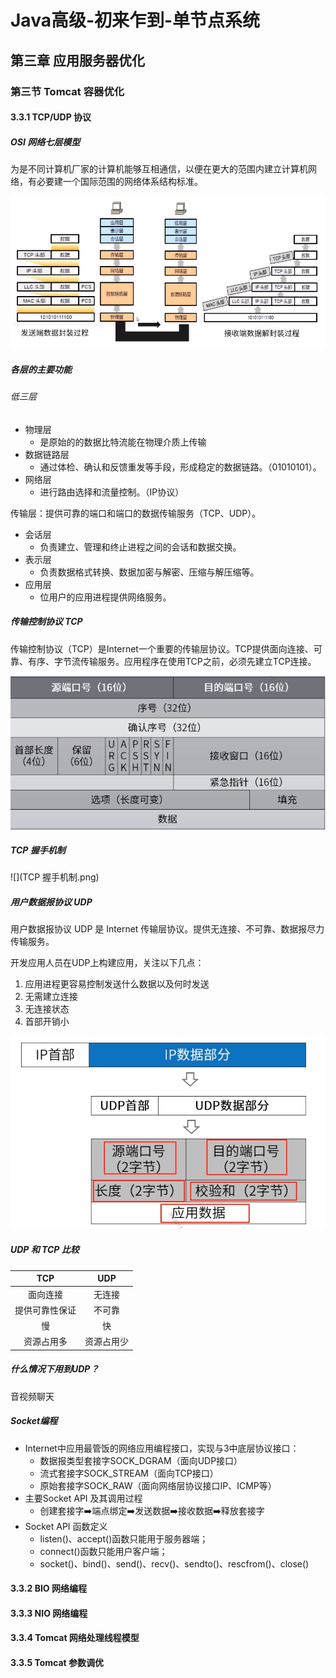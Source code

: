 # **Java高级-初来乍到-单节点系统**

## **第三章 应用服务器优化**

### **第三节 Tomcat 容器优化**

#### **3.3.1 TCP/UDP 协议**

##### **OSI 网络七层模型**

为是不同计算机厂家的计算机能够互相通信，以便在更大的范围内建立计算机网络，有必要建一个国际范围的网络体系结构标准。

<img src="OSI%20七层模型.png">

##### **各层的主要功能**

###### 低三层

* 物理层
    * 是原始的的数据比特流能在物理介质上传输
* 数据链路层
    * 通过体检、确认和反馈重发等手段，形成稳定的数据链路。（01010101）。
* 网络层
    * 进行路由选择和流量控制。（IP协议）

传输层：提供可靠的端口和端口的数据传输服务（TCP、UDP）。

* 会话层
    * 负责建立、管理和终止进程之间的会话和数据交换。
* 表示层
    * 负责数据格式转换、数据加密与解密、压缩与解压缩等。
* 应用层
    * 位用户的应用进程提供网络服务。

##### **传输控制协议 TCP**

传输控制协议（TCP）是Internet一个重要的传输层协议。TCP提供面向连接、可靠、有序、字节流传输服务。应用程序在使用TCP之前，必须先建立TCP连接。

<img src="TCP.png">

##### **TCP 握手机制**

![](TCP 握手机制.png)

##### 用户数据报协议 UDP

用户数据报协议 UDP 是 Internet 传输层协议。提供无连接、不可靠、数据报尽力传输服务。

开发应用人员在UDP上构建应用，关注以下几点：

1. 应用进程更容易控制发送什么数据以及何时发送
2. 无需建立连接
3. 无连接状态
4. 首部开销小

![](UDP.png)

##### UDP 和 TCP 比较

|      TCP       |    UDP     |
| :------------: | :--------: |
|    面向连接    |   无连接   |
| 提供可靠性保证 |   不可靠   |
|       慢       |     快     |
|   资源占用多   | 资源占用少 |

##### 什么情况下用到UDP？

音视频聊天

##### Socket编程

* Internet中应用最管饭的网络应用编程接口，实现与3中底层协议接口：
    * 数据报类型套接字SOCK_DGRAM（面向UDP接口）
    * 流式套接字SOCK_STREAM（面向TCP接口）
    * 原始套接字SOCK_RAW（面向网络层协议接口IP、ICMP等）
* 主要Socket API 及其调用过程
    * 创建套接字:arrow_right:端点绑定:arrow_right:发送数据:arrow_right:接收数据:arrow_right:释放套接字
* Socket API 函数定义
    * listen()、accept()函数只能用于服务器端；
    * connect()函数只能用户客户端；
    * socket()、bind()、send()、recv()、sendto()、rescfrom()、close()

#### 3.3.2 BIO 网络编程

#### 3.3.3 NIO 网络编程

#### 3.3.4 Tomcat 网络处理线程模型

#### 3.3.5 Tomcat 参数调优

